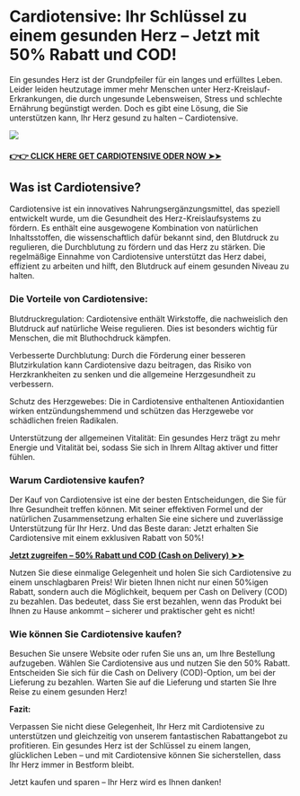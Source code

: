 # Cardiotensive: Ihr Schlüssel zu einem gesunden Herz – Jetzt mit 50% Rabatt und COD!

Ein gesundes Herz ist der Grundpfeiler für ein langes und erfülltes Leben. Leider leiden heutzutage immer mehr Menschen unter Herz-Kreislauf-Erkrankungen, die durch ungesunde Lebensweisen, Stress und schlechte Ernährung begünstigt werden. Doch es gibt eine Lösung, die Sie unterstützen kann, Ihr Herz gesund zu halten – Cardiotensive.

![](https://i.imgur.com/n7mIJC8.jpeg)

#### [**👉👉 CLICK HERE GET CARDIOTENSIVE ODER NOW ➤➤**](https://sites.google.com/view/cardiotensive-50off/home)

## Was ist Cardiotensive?

Cardiotensive ist ein innovatives Nahrungsergänzungsmittel, das speziell entwickelt wurde, um die Gesundheit des Herz-Kreislaufsystems zu fördern. Es enthält eine ausgewogene Kombination von natürlichen Inhaltsstoffen, die wissenschaftlich dafür bekannt sind, den Blutdruck zu regulieren, die Durchblutung zu fördern und das Herz zu stärken. Die regelmäßige Einnahme von Cardiotensive unterstützt das Herz dabei, effizient zu arbeiten und hilft, den Blutdruck auf einem gesunden Niveau zu halten.

### Die Vorteile von Cardiotensive:

Blutdruckregulation: Cardiotensive enthält Wirkstoffe, die nachweislich den Blutdruck auf natürliche Weise regulieren. Dies ist besonders wichtig für Menschen, die mit Bluthochdruck kämpfen.

Verbesserte Durchblutung: Durch die Förderung einer besseren Blutzirkulation kann Cardiotensive dazu beitragen, das Risiko von Herzkrankheiten zu senken und die allgemeine Herzgesundheit zu verbessern.

Schutz des Herzgewebes: Die in Cardiotensive enthaltenen Antioxidantien wirken entzündungshemmend und schützen das Herzgewebe vor schädlichen freien Radikalen.

Unterstützung der allgemeinen Vitalität: Ein gesundes Herz trägt zu mehr Energie und Vitalität bei, sodass Sie sich in Ihrem Alltag aktiver und fitter fühlen.

### Warum Cardiotensive kaufen?

Der Kauf von Cardiotensive ist eine der besten Entscheidungen, die Sie für Ihre Gesundheit treffen können. Mit seiner effektiven Formel und der natürlichen Zusammensetzung erhalten Sie eine sichere und zuverlässige Unterstützung für Ihr Herz. Und das Beste daran: Jetzt erhalten Sie Cardiotensive mit einem exklusiven Rabatt von 50%!

[**Jetzt zugreifen – 50% Rabatt und COD (Cash on Delivery) ➤➤**](https://sites.google.com/view/cardiotensive-50off/home)

Nutzen Sie diese einmalige Gelegenheit und holen Sie sich Cardiotensive zu einem unschlagbaren Preis! Wir bieten Ihnen nicht nur einen 50%igen Rabatt, sondern auch die Möglichkeit, bequem per Cash on Delivery (COD) zu bezahlen. Das bedeutet, dass Sie erst bezahlen, wenn das Produkt bei Ihnen zu Hause ankommt – sicherer und praktischer geht es nicht!

### Wie können Sie Cardiotensive kaufen?

Besuchen Sie unsere Website oder rufen Sie uns an, um Ihre Bestellung aufzugeben.
Wählen Sie Cardiotensive aus und nutzen Sie den 50% Rabatt.
Entscheiden Sie sich für die Cash on Delivery (COD)-Option, um bei der Lieferung zu bezahlen.
Warten Sie auf die Lieferung und starten Sie Ihre Reise zu einem gesunden Herz!

**Fazit:**

Verpassen Sie nicht diese Gelegenheit, Ihr Herz mit Cardiotensive zu unterstützen und gleichzeitig von unserem fantastischen Rabattangebot zu profitieren. Ein gesundes Herz ist der Schlüssel zu einem langen, glücklichen Leben – und mit Cardiotensive können Sie sicherstellen, dass Ihr Herz immer in Bestform bleibt.

Jetzt kaufen und sparen – Ihr Herz wird es Ihnen danken!

